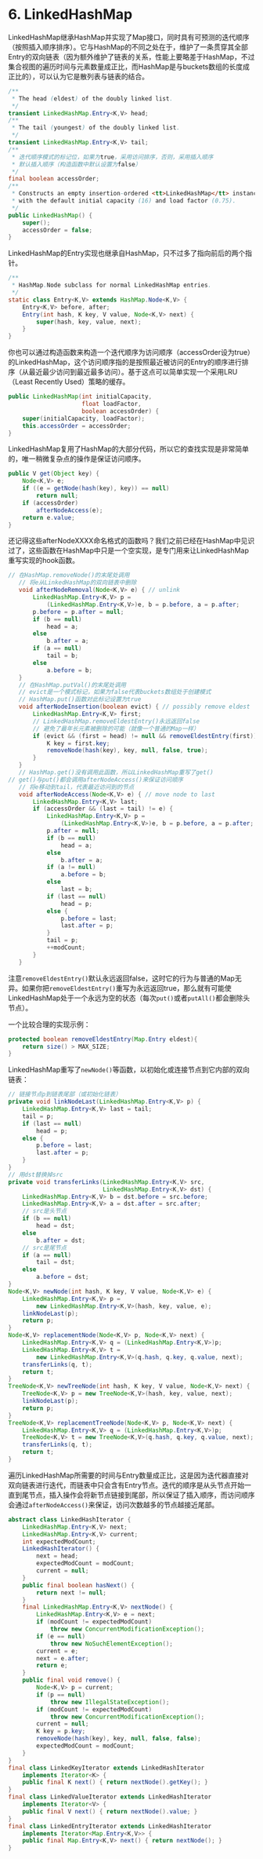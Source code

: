 # 6. LinkedHashMap

 LinkedHashMap继承HashMap并实现了Map接口，同时具有可预测的迭代顺序（按照插入顺序排序）。它与HashMap的不同之处在于，维护了一条贯穿其全部Entry的双向链表（因为额外维护了链表的关系，性能上要略差于HashMap，不过集合视图的遍历时间与元素数量成正比，而HashMap是与buckets数组的长度成正比的），可以认为它是散列表与链表的结合。

```java
/**
 * The head (eldest) of the doubly linked list.
 */
transient LinkedHashMap.Entry<K,V> head;
/**
 * The tail (youngest) of the doubly linked list.
 */
transient LinkedHashMap.Entry<K,V> tail;
/**
 * 迭代顺序模式的标记位，如果为true，采用访问排序，否则，采用插入顺序
 * 默认插入顺序（构造函数中默认设置为false）
 */
final boolean accessOrder;
/**
 * Constructs an empty insertion-ordered <tt>LinkedHashMap</tt> instance
 * with the default initial capacity (16) and load factor (0.75).
 */
public LinkedHashMap() {
    super();
    accessOrder = false;
}
```

 LinkedHashMap的Entry实现也继承自HashMap，只不过多了指向前后的两个指针。

```java
/**
 * HashMap.Node subclass for normal LinkedHashMap entries.
 */
static class Entry<K,V> extends HashMap.Node<K,V> {
    Entry<K,V> before, after;
    Entry(int hash, K key, V value, Node<K,V> next) {
        super(hash, key, value, next);
    }
}
```

 你也可以通过构造函数来构造一个迭代顺序为访问顺序（accessOrder设为true）的LinkedHashMap，这个访问顺序指的是按照最近被访问的Entry的顺序进行排序（从最近最少访问到最近最多访问）。基于这点可以简单实现一个采用LRU（Least Recently Used）策略的缓存。

```java
public LinkedHashMap(int initialCapacity,
                     float loadFactor,
                     boolean accessOrder) {
    super(initialCapacity, loadFactor);
    this.accessOrder = accessOrder;
}
```

 LinkedHashMap复用了HashMap的大部分代码，所以它的查找实现是非常简单的，唯一稍微复杂点的操作是保证访问顺序。

```java
public V get(Object key) {
    Node<K,V> e;
    if ((e = getNode(hash(key), key)) == null)
        return null;
    if (accessOrder)
        afterNodeAccess(e);
    return e.value;
}
```

 还记得这些afterNodeXXXX命名格式的函数吗？我们之前已经在HashMap中见识过了，这些函数在HashMap中只是一个空实现，是专门用来让LinkedHashMap重写实现的hook函数。

```java
// 在HashMap.removeNode()的末尾处调用
   // 将e从LinkedHashMap的双向链表中删除
   void afterNodeRemoval(Node<K,V> e) { // unlink
       LinkedHashMap.Entry<K,V> p =
           (LinkedHashMap.Entry<K,V>)e, b = p.before, a = p.after;
       p.before = p.after = null;
       if (b == null)
           head = a;
       else
           b.after = a;
       if (a == null)
           tail = b;
       else
           a.before = b;
   }
   // 在HashMap.putVal()的末尾处调用
   // evict是一个模式标记，如果为false代表buckets数组处于创建模式
   // HashMap.put()函数对此标记设置为true
   void afterNodeInsertion(boolean evict) { // possibly remove eldest
       LinkedHashMap.Entry<K,V> first;
       // LinkedHashMap.removeEldestEntry()永远返回false
       // 避免了最年长元素被删除的可能（就像一个普通的Map一样）
       if (evict && (first = head) != null && removeEldestEntry(first)) {
           K key = first.key;
           removeNode(hash(key), key, null, false, true);
       }
   }
   // HashMap.get()没有调用此函数，所以LinkedHashMap重写了get()
// get()与put()都会调用afterNodeAccess()来保证访问顺序
   // 将e移动到tail，代表最近访问到的节点
   void afterNodeAccess(Node<K,V> e) { // move node to last
       LinkedHashMap.Entry<K,V> last;
       if (accessOrder && (last = tail) != e) {
           LinkedHashMap.Entry<K,V> p =
               (LinkedHashMap.Entry<K,V>)e, b = p.before, a = p.after;
           p.after = null;
           if (b == null)
               head = a;
           else
               b.after = a;
           if (a != null)
               a.before = b;
           else
               last = b;
           if (last == null)
               head = p;
           else {
               p.before = last;
               last.after = p;
           }
           tail = p;
           ++modCount;
       }
   }
```

 注意`removeEldestEntry()`默认永远返回false，这时它的行为与普通的Map无异。如果你把`removeEldestEntry()`重写为永远返回true，那么就有可能使LinkedHashMap处于一个永远为空的状态（每次`put()`或者`putAll()`都会删除头节点）。

 一个比较合理的实现示例：

```java
protected boolean removeEldestEntry(Map.Entry eldest){
    return size() > MAX_SIZE;
}
```

 LinkedHashMap重写了`newNode()`等函数，以初始化或连接节点到它内部的双向链表：

```java
// 链接节点p到链表尾部（或初始化链表）
private void linkNodeLast(LinkedHashMap.Entry<K,V> p) {
    LinkedHashMap.Entry<K,V> last = tail;
    tail = p;
    if (last == null)
        head = p;
    else {
        p.before = last;
        last.after = p;
    }
}
// 用dst替换掉src
private void transferLinks(LinkedHashMap.Entry<K,V> src,
                           LinkedHashMap.Entry<K,V> dst) {
    LinkedHashMap.Entry<K,V> b = dst.before = src.before;
    LinkedHashMap.Entry<K,V> a = dst.after = src.after;
    // src是头节点
    if (b == null)
        head = dst;
    else
        b.after = dst;
    // src是尾节点
    if (a == null)
        tail = dst;
    else
        a.before = dst;
}   
Node<K,V> newNode(int hash, K key, V value, Node<K,V> e) {
    LinkedHashMap.Entry<K,V> p =
        new LinkedHashMap.Entry<K,V>(hash, key, value, e);
    linkNodeLast(p);
    return p;
}
Node<K,V> replacementNode(Node<K,V> p, Node<K,V> next) {
    LinkedHashMap.Entry<K,V> q = (LinkedHashMap.Entry<K,V>)p;
    LinkedHashMap.Entry<K,V> t =
        new LinkedHashMap.Entry<K,V>(q.hash, q.key, q.value, next);
    transferLinks(q, t);
    return t;
}
TreeNode<K,V> newTreeNode(int hash, K key, V value, Node<K,V> next) {
    TreeNode<K,V> p = new TreeNode<K,V>(hash, key, value, next);
    linkNodeLast(p);
    return p;
}
TreeNode<K,V> replacementTreeNode(Node<K,V> p, Node<K,V> next) {
    LinkedHashMap.Entry<K,V> q = (LinkedHashMap.Entry<K,V>)p;
    TreeNode<K,V> t = new TreeNode<K,V>(q.hash, q.key, q.value, next);
    transferLinks(q, t);
    return t;
}
```

 遍历LinkedHashMap所需要的时间与Entry数量成正比，这是因为迭代器直接对双向链表进行迭代，而链表中只会含有Entry节点。迭代的顺序是从头节点开始一直到尾节点，插入操作会将新节点链接到尾部，所以保证了插入顺序，而访问顺序会通过`afterNodeAccess()`来保证，访问次数越多的节点越接近尾部。

```java
abstract class LinkedHashIterator {
    LinkedHashMap.Entry<K,V> next;
    LinkedHashMap.Entry<K,V> current;
    int expectedModCount;
    LinkedHashIterator() {
        next = head;
        expectedModCount = modCount;
        current = null;
    }
    public final boolean hasNext() {
        return next != null;
    }
    final LinkedHashMap.Entry<K,V> nextNode() {
        LinkedHashMap.Entry<K,V> e = next;
        if (modCount != expectedModCount)
            throw new ConcurrentModificationException();
        if (e == null)
            throw new NoSuchElementException();
        current = e;
        next = e.after;
        return e;
    }
    public final void remove() {
        Node<K,V> p = current;
        if (p == null)
            throw new IllegalStateException();
        if (modCount != expectedModCount)
            throw new ConcurrentModificationException();
        current = null;
        K key = p.key;
        removeNode(hash(key), key, null, false, false);
        expectedModCount = modCount;
    }
}
final class LinkedKeyIterator extends LinkedHashIterator
    implements Iterator<K> {
    public final K next() { return nextNode().getKey(); }
}
final class LinkedValueIterator extends LinkedHashIterator
    implements Iterator<V> {
    public final V next() { return nextNode().value; }
}
final class LinkedEntryIterator extends LinkedHashIterator
    implements Iterator<Map.Entry<K,V>> {
    public final Map.Entry<K,V> next() { return nextNode(); }
}
```

